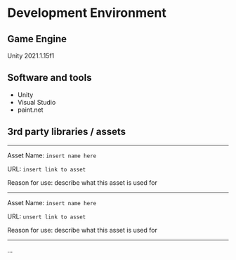 # Development Environment

## Game Engine
Unity 2021.1.15f1

## Software and tools
- Unity
- Visual Studio
- paint.net

## 3rd party libraries / assets

---
Asset Name: `insert name here`

URL: `insert link to asset`

Reason for use: describe what this asset is used for

---

Asset Name: `insert name here`

URL: `unsert link to asset`

Reason for use: describe what this asset is used for

---

...
